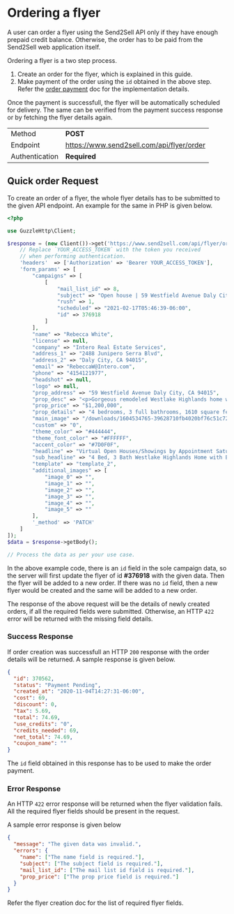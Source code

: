 # Ordering a flyer

A user can order a flyer using the Send2Sell API only if they have enough prepaid credit balance. Otherwise, the order has to be paid from the Send2Sell web application itself.

Ordering a flyer is a two step process.

1. Create an order for the flyer, which is explained in this guide.
2. Make payment of the order using the `id` obtained in the above step. Refer the [order payment](https://github.com/kaysy-io/send2sell-api/blob/main/docs/authentication/newAccessToken.md) doc for the implementation details.

Once the payment is successfull, the flyer will be automatically scheduled for delivery. The same can be verified from the payment success response or by fetching the flyer details again.

|                |                                           |
| -------------- | ----------------------------------------- |
| Method         | **POST**                                  |
| Endpoint       | https://www.send2sell.com/api/flyer/order |
| Authentication | **Required**                              |

## Quick order Request

To create an order of a flyer, the whole flyer details has to be submitted to the given API endpoint. An example for the same in PHP is given below.

```php
<?php

use GuzzleHttp\Client;

$response = (new Client())->get('https://www.send2sell.com/api/flyer/order', [
    // Replace `YOUR_ACCESS_TOKEN` with the token you received
    // when performing authentication.
    'headers'  => ['Authorization' => 'Bearer YOUR_ACCESS_TOKEN'],
    'form_params' => [
        "campaigns" => [
            [
                "mail_list_id" => 8,
                "subject" => "Open house | 59 Westfield Avenue Daly City",
                "rush" => 1,
                "scheduled" => "2021-02-17T05:46:39-06:00",
                "id" => 376918
            ]
        ],
        "name" => "Rebecca White",
        "license" => null,
        "company" => "Intero Real Estate Services",
        "address_1" => "2488 Junipero Serra Blvd",
        "address_2" => "Daly City, CA 94015",
        "email" => "RebeccaW@Intero.com",
        "phone" => "4154121977",
        "headshot" => null,
        "logo" => null,
        "prop_address" => "59 Westfield Avenue Daly City, CA 94015",
        "prop_desc" => "<p>Gorgeous remodeled Westlake Highlands home with 4 bedrooms and 3 bathrooms.Immaculate move-in condition! Open kitchen with beautiful cherry kitchen cabinets, stainless appliances and granite counters. Hardwood floors, crown molding and recessed lights throughout. Upper/main level has 2 bedrooms and 1 bathroom. Downstairs has 2 bedrooms and 2 bathrooms plus a family/living room. Laundry appliances in garage.Fabulous 3-level, terraced backyard full of lovely flowers, apple trees and lemon trees that produce fruit year 'round. Newly added garden shed for extra storage. Close to Westlake for all of your shopping and dining pleasure, Lake Merced Golf Course, Westmoor High School, Mussel Rock &amp; Longview Parks, Civic Center, and Great Highway. Virtual Open Houses: Saturday, November 7, 1-4 pm and Sunday, November 1 and 8, 1-4 pm&nbsp;<br>Calendly link<br>Zoom link: &nbsp;<a href=\"https://zoom.us/j/97736601984\">https://zoom.us/j/97736601984</a><br>&nbsp;</p>",
        "prop_price" => "$1,200,000",
        "prop_details" => "4 bedrooms, 3 full bathrooms, 1610 square feet, attached garage, yard,",
        "main_image" => "/downloads/1604534765-39628710fb4020bf76c51c72e4d4ce31-full.jpg",
        "custom" => "0",
        "theme_color" => "#444444",
        "theme_font_color" => "#FFFFFF",
        "accent_color" => "#7D0F0F",
        "headline" => "Virtual Open Houses/Showings by Appointment Saturday & Sunday 1 pm-4 pm",
        "sub_headline" => "4 Bed, 3 Bath Westlake Highlands Home with Bonus Rooms and FABULOUS Yard!",
        "template" => "template_2",
        "additional_images" => [
            "image_0" => "",
            "image_1" => "",
            "image_2" => "",
            "image_3" => "",
            "image_4" => "",
            "image_5" => ""
        ],
        '_method' => 'PATCH'
    ]
]);
$data = $response->getBody();

// Process the data as per your use case.
```

In the above example code, there is an `id` field in the sole campaign data, so the server will first update the flyer of id **#376918** with the given data. Then the flyer will be added to a new order. If there was no `id` field, then a new flyer would be created and the same will be added to a new order.

The response of the above request will be the details of newly created orders, if all the required fields were submitted. Otherwise, an HTTP `422` error will be returned with the missing field details.

### Success Response

If order creation was successfull an HTTP `200` response with the order details will be returned. A sample response is given below.

```json
{
  "id": 370562,
  "status": "Payment Pending",
  "created_at": "2020-11-04T14:27:31-06:00",
  "cost": 69,
  "discount": 0,
  "tax": 5.69,
  "total": 74.69,
  "use_credits": "0",
  "credits_needed": 69,
  "net_total": 74.69,
  "coupon_name": ""
}
```

The `id` field obtained in this response has to be used to make the order payment.

### Error Response

An HTTP `422` error response will be returned when the flyer validation fails. All the required flyer fields should be present in the request.

A sample error response is given below

```json
{
  "message": "The given data was invalid.",
  "errors": {
    "name": ["The name field is required."],
    "subject": ["The subject field is required."],
    "mail_list_id": ["The mail list id field is required."],
    "prop_price": ["The prop price field is required."]
  }
}
```

Refer the flyer creation doc for the list of required flyer fields.
